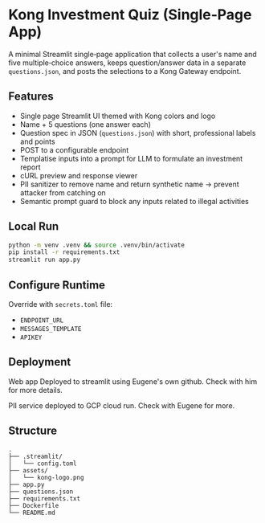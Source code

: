 # Kong Investment Quiz (Single‑Page App)

A minimal Streamlit single‑page application that collects a user's name and five multiple‑choice answers,
keeps question/answer data in a separate `questions.json`, and posts the selections to a Kong Gateway endpoint.

## Features

- Single page Streamlit UI themed with Kong colors and logo
- Name + 5 questions (one answer each)
- Question spec in JSON (`questions.json`) with short, professional labels and points
- POST to a configurable endpoint
- Templatise inputs into a prompt for LLM to formulate an investment report
- cURL preview and response viewer
- PII sanitizer to remove name and return synthetic name -> prevent attacker from catching on
- Semantic prompt guard to block any inputs related to illegal activities

## Local Run

```bash
python -m venv .venv && source .venv/bin/activate
pip install -r requirements.txt
streamlit run app.py
```

## Configure Runtime

Override with `secrets.toml` file:

- `ENDPOINT_URL`
- `MESSAGES_TEMPLATE`
- `APIKEY`

## Deployment

Web app Deployed to streamlit using Eugene's own github. Check with him for more details.

PII service deployed to GCP cloud run. Check with Eugene for more.

## Structure

```
.
├── .streamlit/
│   └── config.toml
├── assets/
│   └── kong-logo.png
├── app.py
├── questions.json
├── requirements.txt
├── Dockerfile
└── README.md
```
